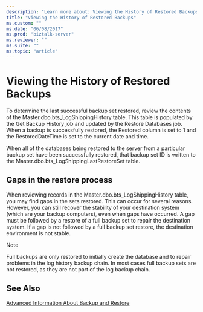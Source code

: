 ```yaml
---
description: "Learn more about: Viewing the History of Restored Backups"
title: "Viewing the History of Restored Backups"
ms.custom: ""
ms.date: "06/08/2017"
ms.prod: "biztalk-server"
ms.reviewer: ""
ms.suite: ""
ms.topic: "article"
---
```

# Viewing the History of Restored Backups
To determine the last successful backup set restored, review the contents of the Master.dbo.bts_LogShippingHistory table. This table is populated by the Get Backup History job and updated by the Restore Databases job. When a backup is successfully restored, the Restored column is set to 1 and the RestoredDateTime is set to the current date and time.  
  
 When all of the databases being restored to the server from a particular backup set have been successfully restored, that backup set ID is written to the Master.dbo.bts_LogShippingLastRestoreSet table.  
  
## Gaps in the restore process  
 When reviewing records in the Master.dbo.bts_LogShippingHistory table, you may find gaps in the sets restored. This can occur for several reasons. However, you can still recover the stability of your destination system (which are your backup computers), even when gaps have occurred. A gap must be followed by a restore of a full backup set to repair the destination system. If a gap is not followed by a full backup set restore, the destination environment is not stable.  
  
> [!NOTE]
>  Full backups are only restored to initially create the database and to repair problems in the log history backup chain. In most cases full backup sets are not restored, as they are not part of the log backup chain.  
  
## See Also  
 [Advanced Information About Backup and Restore](../core/advanced-information-about-backup-and-restore1.md)
